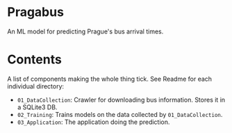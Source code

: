 # Pragabus

An ML model for predicting Prague's bus arrival times.

# Contents

A list of components making the whole thing tick. See Readme for each individual directory:

+	`01_DataCollection`: Crawler for downloading bus information. Stores it in a SQLite3 DB.
+	`02_Training`: Trains models on the data collected by `01_DataCollection`.
+	`03_Application`: The application doing the prediction.